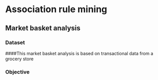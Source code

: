 # Association rule mining
## Market basket analysis

### Dataset
####This market basket analysis is based on transactional data from a grocery store

### Objective
